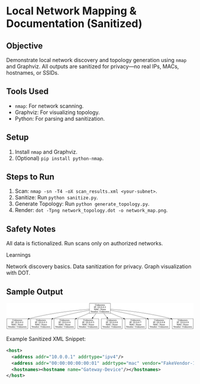 # Local Network Mapping & Documentation (Sanitized)

## Objective
Demonstrate local network discovery and topology generation using `nmap` and Graphviz. All outputs are sanitized for privacy—no real IPs, MACs, hostnames, or SSIDs.

## Tools Used
- `nmap`: For network scanning.
- Graphviz: For visualizing topology.
- Python: For parsing and sanitization.

## Setup
1. Install `nmap` and Graphviz.
2. (Optional) `pip install python-nmap`.

## Steps to Run
1. Scan: `nmap -sn -T4 -oX scan_results.xml <your-subnet>`.
2. Sanitize: Run `python sanitize.py`.
3. Generate Topology: Run `python generate_topology.py`.
4. Render: `dot -Tpng network_topology.dot -o network_map.png`.
## Safety Notes

All data is fictionalized.
Run scans only on authorized networks.

Learnings

Network discovery basics.
Data sanitization for privacy.
Graph visualization with DOT.

## Sample Output
![Network Topology](network_map.png)

Example Sanitized XML Snippet:
```xml
<host>
  <address addr="10.0.0.1" addrtype="ipv4"/>
  <address addr="00:00:00:00:00:01" addrtype="mac" vendor="FakeVendor-1"/>
  <hostnames><hostname name="Gateway-Device"/></hostnames>
</host>


